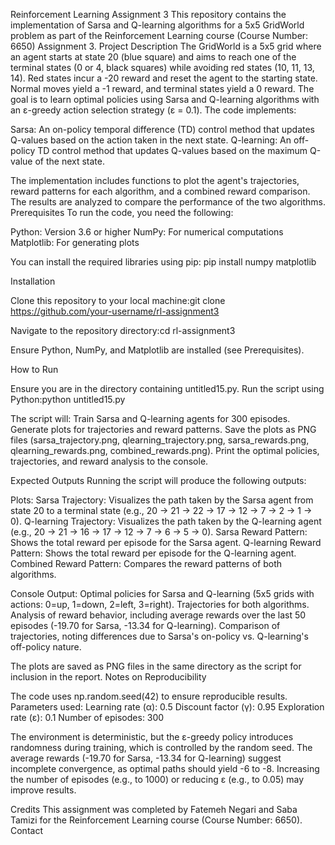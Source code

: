 Reinforcement Learning Assignment 3
This repository contains the implementation of Sarsa and Q-learning algorithms for a 5x5 GridWorld problem as part of the Reinforcement Learning course (Course Number: 6650) Assignment 3.
Project Description
The GridWorld is a 5x5 grid where an agent starts at state 20 (blue square) and aims to reach one of the terminal states (0 or 4, black squares) while avoiding red states (10, 11, 13, 14). Red states incur a -20 reward and reset the agent to the starting state. Normal moves yield a -1 reward, and terminal states yield a 0 reward. The goal is to learn optimal policies using Sarsa and Q-learning algorithms with an ε-greedy action selection strategy (ε = 0.1).
The code implements:

Sarsa: An on-policy temporal difference (TD) control method that updates Q-values based on the action taken in the next state.
Q-learning: An off-policy TD control method that updates Q-values based on the maximum Q-value of the next state.

The implementation includes functions to plot the agent's trajectories, reward patterns for each algorithm, and a combined reward comparison. The results are analyzed to compare the performance of the two algorithms.
Prerequisites
To run the code, you need the following:

Python: Version 3.6 or higher
NumPy: For numerical computations
Matplotlib: For generating plots

You can install the required libraries using pip:
pip install numpy matplotlib

Installation

Clone this repository to your local machine:git clone https://github.com/your-username/rl-assignment3


Navigate to the repository directory:cd rl-assignment3


Ensure Python, NumPy, and Matplotlib are installed (see Prerequisites).

How to Run

Ensure you are in the directory containing untitled15.py.
Run the script using Python:python untitled15.py


The script will:
Train Sarsa and Q-learning agents for 300 episodes.
Generate plots for trajectories and reward patterns.
Save the plots as PNG files (sarsa_trajectory.png, qlearning_trajectory.png, sarsa_rewards.png, qlearning_rewards.png, combined_rewards.png).
Print the optimal policies, trajectories, and reward analysis to the console.



Expected Outputs
Running the script will produce the following outputs:

Plots:
Sarsa Trajectory: Visualizes the path taken by the Sarsa agent from state 20 to a terminal state (e.g., 20 → 21 → 22 → 17 → 12 → 7 → 2 → 1 → 0).
Q-learning Trajectory: Visualizes the path taken by the Q-learning agent (e.g., 20 → 21 → 16 → 17 → 12 → 7 → 6 → 5 → 0).
Sarsa Reward Pattern: Shows the total reward per episode for the Sarsa agent.
Q-learning Reward Pattern: Shows the total reward per episode for the Q-learning agent.
Combined Reward Pattern: Compares the reward patterns of both algorithms.


Console Output:
Optimal policies for Sarsa and Q-learning (5x5 grids with actions: 0=up, 1=down, 2=left, 3=right).
Trajectories for both algorithms.
Analysis of reward behavior, including average rewards over the last 50 episodes (-19.70 for Sarsa, -13.34 for Q-learning).
Comparison of trajectories, noting differences due to Sarsa's on-policy vs. Q-learning's off-policy nature.



The plots are saved as PNG files in the same directory as the script for inclusion in the report.
Notes on Reproducibility

The code uses np.random.seed(42) to ensure reproducible results.
Parameters used:
Learning rate (α): 0.5
Discount factor (γ): 0.95
Exploration rate (ε): 0.1
Number of episodes: 300


The environment is deterministic, but the ε-greedy policy introduces randomness during training, which is controlled by the random seed.
The average rewards (-19.70 for Sarsa, -13.34 for Q-learning) suggest incomplete convergence, as optimal paths should yield -6 to -8. Increasing the number of episodes (e.g., to 1000) or reducing ε (e.g., to 0.05) may improve results.

Credits
This assignment was completed by Fatemeh Negari and Saba Tamizi for the Reinforcement Learning course (Course Number: 6650).
Contact
